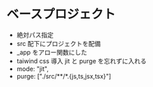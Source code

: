 # ベースプロジェクト

- 絶対パス指定
- src 配下にプロジェクトを配備
- \_app をアロー関数にした
- taiwind css 導入 jit と purge を忘れずに入れる
- mode: "jit",
- purge: ["./src/**/*.{js,ts,jsx,tsx}"]

